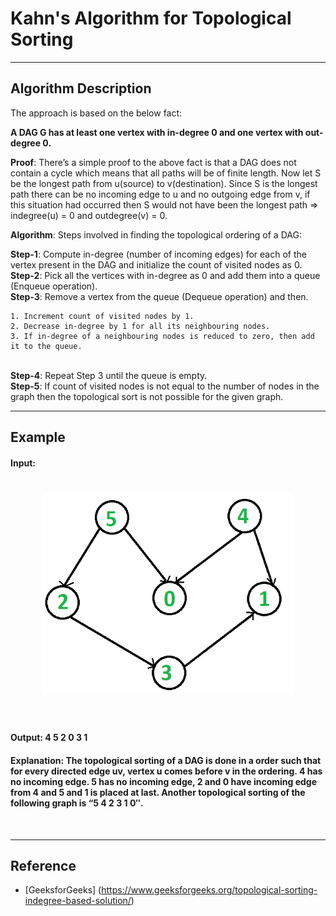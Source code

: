 # Kahn's Algorithm for Topological Sorting
***

## Algorithm Description


The approach is based on the below fact:

<Strong>A DAG G has at least one vertex with in-degree 0 and one vertex with out-degree 0.</Strong>


<Strong>Proof</Strong>: There’s a simple proof to the above fact is that a DAG does not contain a cycle which means that all paths will be of finite length. Now let S be the longest path from u(source) to v(destination). Since S is the longest path there can be no incoming edge to u and no outgoing edge from v, if this situation had occurred then S would not have been the longest path 
=> indegree(u) = 0 and outdegree(v) = 0.


<Strong>Algorithm</Strong>: Steps involved in finding the topological ordering of a DAG: 


<Strong>Step-1</Strong>: Compute in-degree (number of incoming edges) for each of the vertex present in the DAG and initialize the count of visited nodes as 0.
<br>
<Strong>Step-2</Strong>: Pick all the vertices with in-degree as 0 and add them into a queue (Enqueue operation).
<br>
<Strong>Step-3</Strong>: Remove a vertex from the queue (Dequeue operation) and then. 
 
    1. Increment count of visited nodes by 1.
    2. Decrease in-degree by 1 for all its neighbouring nodes.
    3. If in-degree of a neighbouring nodes is reduced to zero, then add it to the queue.
<br>
<Strong>Step-4</Strong>: Repeat Step 3 until the queue is empty.
<br>
<Strong>Step-5</Strong>: If count of visited nodes is not equal to the number of nodes in the graph then the topological sort is not possible for the given graph.

<hr>

## Example

#### <Strong>Input</Strong>:
<h1 align="center">
	<img width="400" src="example.png" alt="Example">
	<br>
	<br>
</h1>

#### <Strong>Output</Strong>: 4 5 2 0 3 1 
#### <Strong>Explanation</Strong>: The topological sorting of a DAG is done in a order such that for every directed edge uv, vertex u comes before v in the ordering. 4 has no incoming edge. 5 has no incoming edge, 2 and 0 have incoming edge from 4 and 5 and 1 is placed at last. Another topological sorting of the following graph is “5 4 2 3 1 0″. 

<br>

***

## Reference

* [GeeksforGeeks] (https://www.geeksforgeeks.org/topological-sorting-indegree-based-solution/)
